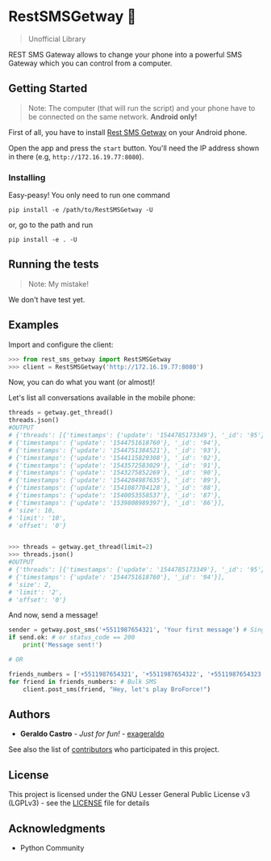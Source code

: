 
# RestSMSGetway :love_letter:

  >Unofficial Library

REST SMS Gateway allows to change your phone into a powerful SMS Gateway which you can control from a computer.

  

## Getting Started

  

> Note: The computer (that will run the script) and your phone have to be connected on the same network. **Android only!**

  First of all, you have to install [Rest SMS Getway](http://bit.ly/RestSMSGetway) on your Android phone.

Open the app and press the `start` button. You'll need the IP address shown in there (e.g, `http://172.16.19.77:8080`).



### Installing

  

Easy-peasy! You only need to run one command

```
pip install -e /path/to/RestSMSGetway -U 
```
or, go to the path and run
```
pip install -e . -U 
```

 

## Running the tests
>Note: My mistake!

We don't have test yet.

  

## Examples
Import and configure the client:
```python
>>> from rest_sms_getway import RestSMSGetway 
>>> client = RestSMSGetway('http://172.16.19.77:8080')
```

Now, you can do what you want (or almost)!

Let's list all conversations available in the mobile phone:
```python
threads = getway.get_thread() 
threads.json()
#OUTPUT
# {'threads': [{'timestamps': {'update': '1544785173349'}, '_id': '95'},
# {'timestamps': {'update': '1544751618760'}, '_id': '94'},
# {'timestamps': {'update': '1544751384521'}, '_id': '93'},
# {'timestamps': {'update': '1544115829308'}, '_id': '92'},
# {'timestamps': {'update': '1543572583029'}, '_id': '91'},
# {'timestamps': {'update': '1543275852269'}, '_id': '90'},
# {'timestamps': {'update': '1544204987635'}, '_id': '89'},
# {'timestamps': {'update': '1541087704128'}, '_id': '88'},
# {'timestamps': {'update': '1540053558537'}, '_id': '87'},
# {'timestamps': {'update': '1539808989397'}, '_id': '86'}],
# 'size': 10,
# 'limit': '10',
# 'offset': '0'}


>>> threads = getway.get_thread(limit=2) 
>>> threads.json()
#OUTPUT
# {'threads': [{'timestamps': {'update': '1544785173349'}, '_id': '95'},
# {'timestamps': {'update': '1544751618760'}, '_id': '94'}],
# 'size': 2,
# 'limit': '2',
# 'offset': '0'}
```

And now, send a message!
```python
sender = getway.post_sms('+5511987654321', 'Your first message') # Single SMS
if send.ok: # or status_code == 200
    print('Message sent!')

# OR

friends_numbers = ['+5511987654321', '+5511987654322', '+5511987654323']
for friend in friends_numbers: # Bulk SMS 
    client.post_sms(friend, "Hey, let's play BroForce!")
```
  

## Authors

  

*  **Geraldo Castro** - *Just for fun!* - [exageraldo](https://github.com/exageraldo)

  

See also the list of [contributors](https://github.com/exageraldo/RestSMSGetway/contributors) who participated in this project.

  

## License

 
 This project is licensed under the GNU Lesser General Public License v3 (LGPLv3) - see the [LICENSE](LICENSE) file for details

  

## Acknowledgments

  * Python Community
